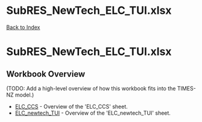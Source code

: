 # SubRES_NewTech_ELC_TUI.xlsx

[Back to Index](../../README.md)

# SubRES_NewTech_ELC_TUI.xlsx

## Workbook Overview

(TODO: Add a high-level overview of how this workbook fits into the TIMES-NZ model.)

- [ELC_CCS](ELC_CCS.md) - Overview of the 'ELC_CCS' sheet.
- [ELC_newtech_TUI](ELC_newtech_TUI.md) - Overview of the 'ELC_newtech_TUI' sheet.
